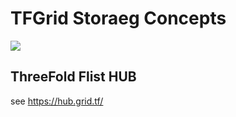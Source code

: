 # TFGrid Storaeg Concepts

![ ](./getstarted/img/stfgrid3_storage_concepts_.jpg)


## ThreeFold Flist HUB

see https://hub.grid.tf/

